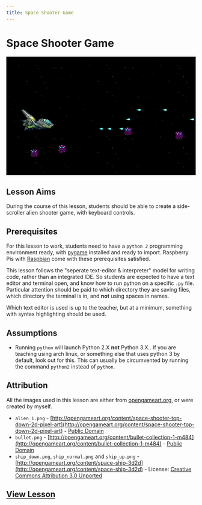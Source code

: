 ```yaml
---
title: Space Shooter Game
---
```


# Space Shooter Game

<div style="text-align: center">
<img src="lesson/001.png" alt="Screenshot" />
</div>

## Lesson Aims

During the course of this lesson, students should be able to create a
side-scroller alien shooter game, with keyboard controls.

## Prerequisites

For this lesson to work, students need to have a `python 2` programming
environment ready, with [pygame](http://pygame.org/) installed and ready to
import. Raspberry Pis with [Raspbian](http://www.raspbian.org/) come with these
prerequisites satisfied.

This lesson follows the "seperate text-editor & interpreter" model for writing
code, rather than an integrated IDE. So students are expected to have a text
editor and terminal open, and know how to run python on a specific `.py` file.
Particular attention should be paid to which directory they are saving files,
which directory the terminal is in, and **not** using spaces in names.

Which text editor is used is up to the teacher, but at a minimum, something
with syntax highlighting should be used.

## Assumptions

* Running `python` will launch Python 2.X **not** Python 3.X.. If you are
  teaching using arch linux, or something else that uses python 3 by default,
  look out for this. This can usually be circumvented by running the command
  `python2` instead of `python`.

## Attribution

All the images used in this lesson are either from
[opengameart.org](http://opengameart.org/), or were created by myself.

* `alien_1.png` -
  [http://opengameart.org/content/space-shooter-top-down-2d-pixel-art](http://opengameart.org/content/space-shooter-top-down-2d-pixel-art) -
  [Public Domain](http://creativecommons.org/publicdomain/zero/1.0/)
* `bullet.png` -
  [http://opengameart.org/content/bullet-collection-1-m484](http://opengameart.org/content/bullet-collection-1-m484) -
  [Public Domain](http://creativecommons.org/publicdomain/zero/1.0/)
* `ship_down.png`, `ship_normal.png` and `ship_up.png` -
  [http://opengameart.org/content/space-ship-3d2d](http://opengameart.org/content/space-ship-3d2d) -
  License: [Creative Commons Attribution 3.0 Unported](http://creativecommons.org/licenses/by/3.0/)

## [View Lesson](lesson/)
